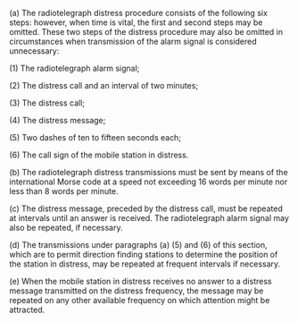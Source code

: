 (a) The radiotelegraph distress procedure consists of the following six steps: however, when time is vital, the first and second steps may be omitted. These two steps of the distress procedure may also be omitted in circumstances when transmission of the alarm signal is considered unnecessary:

(1) The radiotelegraph alarm signal;

(2) The distress call and an interval of two minutes;

(3) The distress call;

(4) The distress message;

(5) Two dashes of ten to fifteen seconds each;

(6) The call sign of the mobile station in distress.

(b) The radiotelegraph distress transmissions must be sent by means of the international Morse code at a speed not exceeding 16 words per minute nor less than 8 words per minute.

(c) The distress message, preceded by the distress call, must be repeated at intervals until an answer is received. The radiotelegraph alarm signal may also be repeated, if necessary.

(d) The transmissions under paragraphs (a) (5) and (6) of this section, which are to permit direction finding stations to determine the position of the station in distress, may be repeated at frequent intervals if necessary.

(e) When the mobile station in distress receives no answer to a distress message transmitted on the distress frequency, the message may be repeated on any other available frequency on which attention might be attracted.

